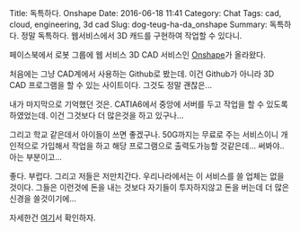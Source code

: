 Title: 독특하다. Onshape
Date: 2016-06-18 11:41
Category: Chat
Tags: cad, cloud, engineering, 3d cad
Slug: dog-teug-ha-da_onshape
Summary: 독특하다. 정말 독특하다. 웹서비스에서 3D 캐드를 구현하여 작업할 수 있다니.

페이스북에서 로봇 그룹에 웹 서비스 3D CAD 서비스인 [Onshape](https://www.onshape.com/)가 올라왔다.

처음에는 그냥 CAD계에서 사용하는 Github로 봤는데. 이건 Github가 아니라 3D CAD 프로그램을 할 수 있는 사이트이다.
그것도 정말 괜찮은...

내가 마지막으로 기억했던 것은. CATIA6에서 중앙에 서버를 두고 작업을 할 수 있도록 하였었는데. 이건 그것보다 더 많은것을 하고 있구나...

그리고 학교 같은데서 아이들이 쓰면 좋겠구나. 50G까지는 무료로 주는 서비스이니 개인적으로 가입해서 작업을 하고 해당 프로그램으로 출력도가능할 것같은데...
써봐야.. 아는 부분이고...

좋다. 부럽다. 그리고 저들은 저만치간다. 우리나라에서는 이 서비스를 쓸 업체는 없을 것이다. 그들은 이런것에 돈을 내는 것보다 자기들이 투자하지않고 돈을 버는데 더 많은 신경을 쓸것이기에...

자세한건 [여기](https://www.onshape.com/3d-cad)서 확인하자.
